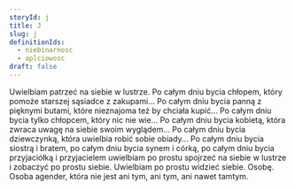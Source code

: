 ```yaml
---
storyId: j
title: J
slug: j
definitionIds:
  - niebinarnosc
  - aplciowosc
draft: false
---
```

Uwielbiam patrzeć na siebie w lustrze. Po całym dniu bycia chłopem, który pomoże starszej sąsiadce z zakupami... Po całym dniu bycia panną z pięknymi butami, które nieznajoma też by chciała kupić... Po całym dniu bycia tylko chłopcem, który nic nie wie... Po całym dniu bycia kobietą, która zwraca uwagę na siebie swoim wyglądem... Po całym dniu bycia dziewczynką, która uwielbia robić sobie obiady... Po całym dniu bycia siostrą i bratem, po całym dniu bycia synem i córką, po całym dniu bycia przyjaciółką i przyjacielem uwielbiam po prostu spojrzeć na siebie w lustrze i zobaczyć po prostu siebie. Uwielbiam po prostu widzieć siebie. Osobę. Osoba agender, która nie jest ani tym, ani tym, ani nawet tamtym.